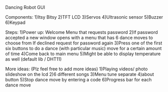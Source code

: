 Dancing Robot GUI

Components:
1)Itsy Bitsy
2)TFT LCD
3)Servos
4)Ultrasonic sensor
5)Buzzer
6)Keypad

Steps:
1)Power up: Welcome Menu that requests password
2)If password accepted a new window opens with a menu that has 6 dance moves to choose from
  If declined request for password again
3)Press one of the first six buttons to do a dance (with particular music) move for a certain amount of time 
4)Come back to main menu
5)Might be able to display temperature as well (default lib / DHT11)

More ideas: (Plz feel free to add more ideas)
1)Playing videos/ photo slideshow on the lcd
2)6 different songs 
3)Menu tune separate
4)about button
5)Stop dance move by entering a code
6)Progress bar for each dance move 
